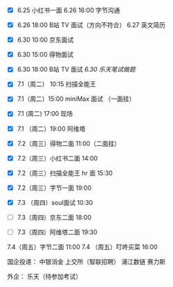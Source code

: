 - [x] 6.25 小红书一面 
6.26 16:00 字节沟通
- [x] 6.26 18:00 B站 TV 面试（方向不符合）
6.27 英文简历

- [x] 6.30 10:00 京东面试
- [x] 6.30 15:00 得物面试
- [x] 6.30 18:00 B站 TV 面试
*6.30 乐天笔试做题*

- [x] 7.1（周二） 10:15 扫描全能王
- [x] 7.1（周二）15:00 miniMax 面试 （一面挂）
- [x] 7.1 (周二) 17:00 现场
- [x] 7.1 （周二）19:00 阿维塔

- [x] 7.2（周三）得物二面 11:00（二面挂）
- [x] 7.2（周三）小红书二面 14:00
- [x] 7.2（周三）扫描全能王 hr 面 15:30
- [x] 7.2（周三）字节一面 19:00

- [x] 7.3 （周四）soul面试 10:30
- [ ] 7.3（周四）京东二面 18:00
- [ ] 7.3（周四）阿维塔二面 19:30

7.4（周五）字节二面 11:00
7.4 （周五）叮咚买菜 16:00


国企投递：
中银消金
上交所（智联招聘）
浦江数链
赛力斯

外企：
乐天（待参加考试）